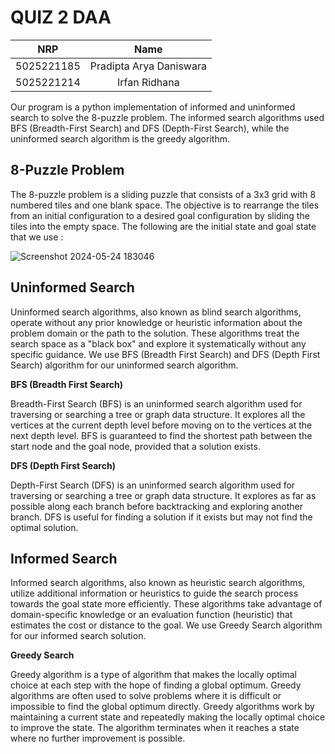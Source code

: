 # QUIZ 2 DAA

|    NRP     |      Name      |
| :--------: | :------------: |
| 5025221185 | Pradipta Arya Daniswara |
| 5025221214 | Irfan Ridhana |

Our program is a python implementation of informed and uninformed search to solve the 8-puzzle problem. The informed search algorithms used BFS (Breadth-First Search) and DFS (Depth-First Search), while the uninformed search algorithm is the greedy algorithm.

## 8-Puzzle Problem
The 8-puzzle problem is a sliding puzzle that consists of a 3x3 grid with 8 numbered tiles and one blank space. The objective is to rearrange the tiles from an initial configuration to a desired goal configuration by sliding the tiles into the empty space. The following are the initial state and goal state that we use : 

![Screenshot 2024-05-24 183046](https://github.com/SomeRandomDolphin/design-analysis-algorithm-quiz/assets/118520867/18555567-4c6f-477d-9f07-6384a8f6f6e7)

## Uninformed Search 
Uninformed search algorithms, also known as blind search algorithms, operate without any prior knowledge or heuristic information about the problem domain or the path to the solution. These algorithms treat the search space as a "black box" and explore it systematically without any specific guidance. We use BFS (Breadth First Search) and DFS (Depth First Search) algorithm for our uninformed search algorithm.

**BFS (Breadth First Search)**

Breadth-First Search (BFS) is an uninformed search algorithm used for traversing or searching a tree or graph data structure. It explores all the vertices at the current depth level before moving on to the vertices at the next depth level. BFS is guaranteed to find the shortest path between the start node and the goal node, provided that a solution exists.

**DFS (Depth First Search)**

Depth-First Search (DFS) is an uninformed search algorithm used for traversing or searching a tree or graph data structure. It explores as far as possible along each branch before backtracking and exploring another branch. DFS is useful for finding a solution if it exists but may not find the optimal solution.

## Informed Search 
Informed search algorithms, also known as heuristic search algorithms, utilize additional information or heuristics to guide the search process towards the goal state more efficiently. These algorithms take advantage of domain-specific knowledge or an evaluation function (heuristic) that estimates the cost or distance to the goal. We use Greedy Search algorithm for our informed search solution.

**Greedy Search**

Greedy algorithm is a type of algorithm that makes the locally optimal choice at each step with the hope of finding a global optimum. Greedy algorithms are often used to solve problems where it is difficult or impossible to find the global optimum directly. Greedy algorithms work by maintaining a current state and repeatedly making the locally optimal choice to improve the state. The algorithm terminates when it reaches a state where no further improvement is possible.
